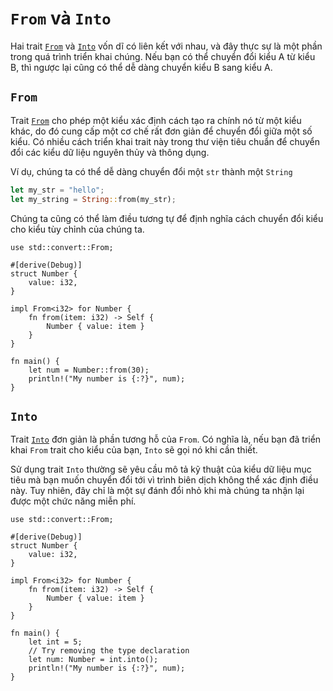# `From` và `Into`

Hai trait [`From`] và [`Into`] vốn dĩ có liên kết với nhau, và đây thực sự là một phần trong quá trình 
triển khai chúng. Nếu bạn có thể chuyển đổi kiểu A từ kiểu B, thì ngược lại cũng có thể dễ dàng 
chuyển kiểu B sang kiểu A.

## `From`

Trait [`From`] cho phép một kiểu xác định cách tạo ra chính nó từ một kiểu khác, do đó cung cấp một cơ chế 
rất đơn giản để chuyển đổi giữa một số kiểu. Có nhiều cách triển khai trait này trong thư viện 
tiêu chuẩn để chuyển đổi các kiểu dữ liệu nguyên thủy và thông dụng.

Ví dụ, chúng ta có thể dễ dàng chuyển đổi một `str` thành một `String`

```rust
let my_str = "hello";
let my_string = String::from(my_str);
```

Chúng ta cũng có thể làm điều tương tự để định nghĩa cách chuyển đổi kiểu cho kiểu tùy chỉnh của chúng ta.

```rust,editable
use std::convert::From;

#[derive(Debug)]
struct Number {
    value: i32,
}

impl From<i32> for Number {
    fn from(item: i32) -> Self {
        Number { value: item }
    }
}

fn main() {
    let num = Number::from(30);
    println!("My number is {:?}", num);
}
```

## `Into`

Trait [`Into`] đơn giản là phần tương hỗ của `From`. Có nghĩa là, nếu bạn đã triển khai `From` trait 
cho kiểu của bạn, `Into` sẽ gọi nó khi cần thiết.


Sử dụng trait `Into` thường sẽ yêu cầu mô tả kỹ thuật của kiểu dữ liệu mục tiêu mà bạn muốn chuyển đổi tới vì trình biên dịch không thể xác định điều này. Tuy nhiên, đây chỉ là một sự đánh đổi nhỏ khi mà chúng ta nhận lại được một chức năng miễn phí.

```rust,editable
use std::convert::From;

#[derive(Debug)]
struct Number {
    value: i32,
}

impl From<i32> for Number {
    fn from(item: i32) -> Self {
        Number { value: item }
    }
}

fn main() {
    let int = 5;
    // Try removing the type declaration
    let num: Number = int.into();
    println!("My number is {:?}", num);
}
```

[`From`]: https://doc.rust-lang.org/std/convert/trait.From.html
[`Into`]: https://doc.rust-lang.org/std/convert/trait.Into.html

